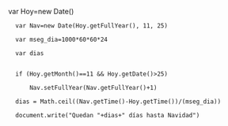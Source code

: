 
var Hoy=new Date()

      var Nav=new Date(Hoy.getFullYear(), 11, 25)

      var mseg_dia=1000*60*60*24

      var dias
      

      if (Hoy.getMonth()==11 && Hoy.getDate()>25) 

          Nav.setFullYear(Nav.getFullYear()+1) 

      dias = Math.ceil((Nav.getTime()-Hoy.getTime())/(mseg_dia))

      document.write("Quedan "+dias+" días hasta Navidad")

